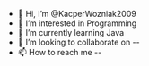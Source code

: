 - 👋 Hi, I’m @KacperWozniak2009
- 👀 I’m interested in Programming
- 🌱 I’m currently learning Java
- 💞️ I’m looking to collaborate on --
- 📫 How to reach me --

<!---
KacperWozniak2009/KacperWozniak2009 is a ✨ special ✨ repository because its `README.md` (this file) appears on your GitHub profile.
You can click the Preview link to take a look at your changes.
--->
